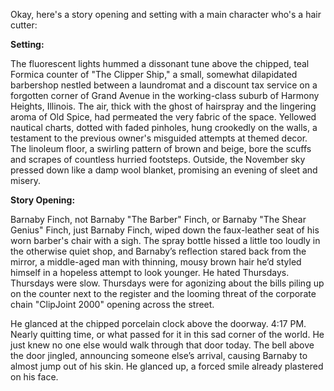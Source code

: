 Okay, here's a story opening and setting with a main character who's a hair cutter:

**Setting:**

The fluorescent lights hummed a dissonant tune above the chipped, teal Formica counter of "The Clipper Ship," a small, somewhat dilapidated barbershop nestled between a laundromat and a discount tax service on a forgotten corner of Grand Avenue in the working-class suburb of Harmony Heights, Illinois.  The air, thick with the ghost of hairspray and the lingering aroma of Old Spice, had permeated the very fabric of the space.  Yellowed nautical charts, dotted with faded pinholes, hung crookedly on the walls, a testament to the previous owner's misguided attempts at themed decor. The linoleum floor, a swirling pattern of brown and beige, bore the scuffs and scrapes of countless hurried footsteps.  Outside, the November sky pressed down like a damp wool blanket, promising an evening of sleet and misery.

**Story Opening:**

Barnaby Finch, not Barnaby "The Barber" Finch, or Barnaby "The Shear Genius" Finch, just Barnaby Finch, wiped down the faux-leather seat of his worn barber's chair with a sigh. The spray bottle hissed a little too loudly in the otherwise quiet shop, and Barnaby’s reflection stared back from the mirror, a middle-aged man with thinning, mousy brown hair he’d styled himself in a hopeless attempt to look younger. He hated Thursdays. Thursdays were slow. Thursdays were for agonizing about the bills piling up on the counter next to the register and the looming threat of the corporate chain "ClipJoint 2000" opening across the street.

He glanced at the chipped porcelain clock above the doorway. 4:17 PM. Nearly quitting time, or what passed for it in this sad corner of the world. He just knew no one else would walk through that door today. The bell above the door jingled, announcing someone else’s arrival, causing Barnaby to almost jump out of his skin. He glanced up, a forced smile already plastered on his face.
